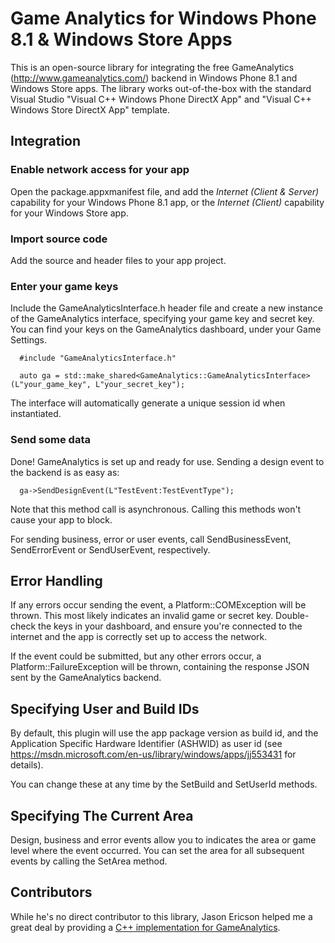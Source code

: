 # Game Analytics for Windows Phone 8.1 & Windows Store Apps

This is an open-source library for integrating the free GameAnalytics (http://www.gameanalytics.com/) backend in Windows Phone 8.1 and Windows Store apps. The library works out-of-the-box with the standard Visual Studio "Visual C++ Windows Phone DirectX App" and "Visual C++ Windows Store DirectX App" template.

## Integration

### Enable network access for your app

Open the package.appxmanifest file, and add the _Internet (Client & Server)_ capability for your Windows Phone 8.1 app, or the _Internet (Client)_ capability for your Windows Store app.

### Import source code

Add the source and header files to your app project.

### Enter your game keys

Include the GameAnalyticsInterface.h header file and create a new instance of the GameAnalytics interface, specifying your game key and secret key. You can find your keys on the GameAnalytics dashboard, under your Game Settings.

```
  #include "GameAnalyticsInterface.h"

  auto ga = std::make_shared<GameAnalytics::GameAnalyticsInterface>(L"your_game_key", L"your_secret_key");
```

The interface will automatically generate a unique session id when instantiated.

### Send some data

Done! GameAnalytics is set up and ready for use. Sending a design event to the backend is as easy as:

```
  ga->SendDesignEvent(L"TestEvent:TestEventType");
```

Note that this method call is asynchronous. Calling this methods won't cause your app to block.

For sending business, error or user events, call SendBusinessEvent, SendErrorEvent or SendUserEvent, respectively.

## Error Handling

If any errors occur sending the event, a Platform::COMException will be thrown. This most likely indicates an invalid game or secret key. Double-check the keys in your dashboard, and ensure you're connected to the internet and the app is correctly set up to access the network.

If the event could be submitted, but any other errors occur, a Platform::FailureException will be thrown, containing the response JSON sent by the GameAnalytics backend.

## Specifying User and Build IDs

By default, this plugin will use the app package version as build id, and the Application Specific Hardware Identifier (ASHWID) as user id (see https://msdn.microsoft.com/en-us/library/windows/apps/jj553431 for details).

You can change these at any time by the SetBuild and SetUserId methods.

## Specifying The Current Area

Design, business and error events allow you to indicates the area or game level where the event occurred. You can set the area for all subsequent events by calling the SetArea method.

## Contributors

While he's no direct contributor to this library, Jason Ericson helped me a great deal by providing a [C++ implementation for GameAnalytics](http://jasonericson.blogspot.dk/2013/03/game-analytics-in-c.html).